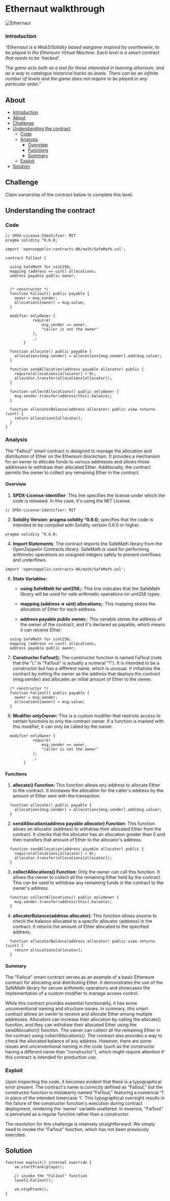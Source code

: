 # Ethernaut walkthrough
![Ethernaut](https://github.com/0xVinum/Ethernaut-walkthrough/assets/138346100/27dd7a7c-76a5-4052-b670-370035445a59)
### Introduction
_"Ethernaut is a Web3/Solidity based wargame inspired by overthewire, to be played in the Ethereum Virtual Machine. Each level is a smart contract that needs to be 'hacked'._

_The game acts both as a tool for those interested in learning ethereum, and as a way to catalogue historical hacks as levels. There can be an infinite number of levels and the game does not require to be played in any particular order."_
## About
- [Introduction](#introduction)
- [About](#about)
- [Challenge](#challenge)
- [Understanding the contract](#understanding-the-contract)
  - [Code](#code)
  - [Analysis](#analysis)
    - [Overview](#overview)
    - [Functions](#functions)
    - [Summary](#summary)
  - [Exploit](#exploit)
- [Solution](#solution)

## Challenge
Claim ownership of the contract below to complete this level.
## Understanding the contract
### Code
```
// SPDX-License-Identifier: MIT
pragma solidity ^0.6.0;

import 'openzeppelin-contracts-06/math/SafeMath.sol';

contract Fallout {
  
  using SafeMath for uint256;
  mapping (address => uint) allocations;
  address payable public owner;


  /* constructor */
  function Fal1out() public payable {
    owner = msg.sender;
    allocations[owner] = msg.value;
  }

  modifier onlyOwner {
	        require(
	            msg.sender == owner,
	            "caller is not the owner"
	        );
	        _;
	    }

  function allocate() public payable {
    allocations[msg.sender] = allocations[msg.sender].add(msg.value);
  }

  function sendAllocation(address payable allocator) public {
    require(allocations[allocator] > 0);
    allocator.transfer(allocations[allocator]);
  }

  function collectAllocations() public onlyOwner {
    msg.sender.transfer(address(this).balance);
  }

  function allocatorBalance(address allocator) public view returns (uint) {
    return allocations[allocator];
  }
}
```
### Analysis
The "Fallout" smart contract is designed to manage the allocation and distribution of Ether on the Ethereum blockchain. It provides a mechanism for an owner to allocate funds to various addresses and allows those addresses to withdraw their allocated Ether. Additionally, the contract permits the owner to collect any remaining Ether in the contract.

#### Overview
1. **SPDX-License-Identifier**: This line specifies the license under which the code is released. In this case, it's using the MIT License.
```
// SPDX-License-Identifier: MIT
```

2. **Solidity Version: pragma solidity ^0.6.0;** specifies that the code is intended to be compiled with Solidity version 0.6.0 or higher.
```
pragma solidity ^0.6.0;

```
4. **Import Statements**: The contract imports the SafeMath library from the OpenZeppelin Contracts library. SafeMath is used for performing arithmetic operations on unsigned integers safely to prevent overflows and underflows.
```
import 'openzeppelin-contracts-06/math/SafeMath.sol';

```

6. **State Variables:**

   - **using SafeMath for uint256;:** This line indicates that the SafeMath library will be used for safe arithmetic operations on uint256 types.

   - **mapping (address => uint) allocations;**: This mapping stores the allocation of Ether for each address.

   - **address payable public owner;**: This variable stores the address of the owner of the contract, and it's declared as payable, which means it can receive Ether.
  
```
  using SafeMath for uint256;
  mapping (address => uint) allocations;
  address payable public owner;
```

7. **Constructor Fal1out():** The constructor function is named Fal1out (note that the "L" in "Fal1out" is actually a numeral "1"). It is intended to be a constructor but has a different name, which is unusual. It initializes the contract by setting the owner as the address that deploys the contract (msg.sender) and allocates an initial amount of Ether to the owner.
```
  /* constructor */
  function Fal1out() public payable {
    owner = msg.sender;
    allocations[owner] = msg.value;
  }
```
9. **Modifier onlyOwner:** This is a custom modifier that restricts access to certain functions to only the contract owner. If a function is marked with this modifier, it can only be called by the owner.
```
  modifier onlyOwner {
	        require(
	            msg.sender == owner,
	            "caller is not the owner"
	        );
	        _;
	    }
```
   
#### Functions
1. **allocate() Function:** This function allows any address to allocate Ether to the contract. It increases the allocation for the caller's address by the amount of Ether sent with the transaction.
```
  function allocate() public payable {
    allocations[msg.sender] = allocations[msg.sender].add(msg.value);
  }
```

2. **sendAllocation(address payable allocator) Function:** This function allows an allocator (address) to withdraw their allocated Ether from the contract. It checks that the allocator has an allocation greater than 0 and then transfers that amount of Ether to the allocator's address.
```
  function sendAllocation(address payable allocator) public {
    require(allocations[allocator] > 0);
    allocator.transfer(allocations[allocator]);
  }
```
3. **collectAllocations() Function:** Only the owner can call this function. It allows the owner to collect all the remaining Ether held by the contract. This can be used to withdraw any remaining funds in the contract to the owner's address.
```
  function collectAllocations() public onlyOwner {
    msg.sender.transfer(address(this).balance);
  }
```

4. **allocatorBalance(address allocator):** This function allows anyone to check the balance allocated to a specific allocator (address) in the contract. It returns the amount of Ether allocated to the specified address.

```
  function allocatorBalance(address allocator) public view returns (uint) {
    return allocations[allocator];
  }
```
#### Summary

The "Fallout" smart contract serves as an example of a basic Ethereum contract for allocating and distributing Ether. It demonstrates the use of the SafeMath library for secure arithmetic operations and showcases the implementation of a custom modifier to manage access control.

While this contract provides essential functionality, it has some unconventional naming and structure issues.
In summary, this smart contract allows an owner to receive and allocate Ether among multiple addresses. Allocators can increase their allocation by calling the allocate() function, and they can withdraw their allocated Ether using the sendAllocation() function. The owner can collect all the remaining Ether in the contract using collectAllocations(). The contract also provides a way to check the allocated balance of any address. However, there are some issues and unconventional naming in the code (such as the constructor having a different name than "constructor"), which might require attention if this contract is intended for production use.





### Exploit
Upon inspecting the code, it becomes evident that there is a typographical error present. The contract's name is correctly defined as "Fallout," but the constructor function is mistakenly named "Fal1out," featuring a numerical '1' in place of the intended lowercase 'l'. This typographical oversight results in the failure of the constructor function's execution during contract deployment, rendering the 'owner' variable unaltered. In essence, "Fal1out" is perceived as a regular function rather than a constructor.

The resolution for this challenge is relatively straightforward. We simply need to invoke the "Fal1out" function, which has not been previously executed.

## Solution
```
function exploit() internal override {
    vm.startPrank(player);

    // invoke the "Fal1out" function
    level2.Fal1out();

    vm.stopPrank();
}
```
